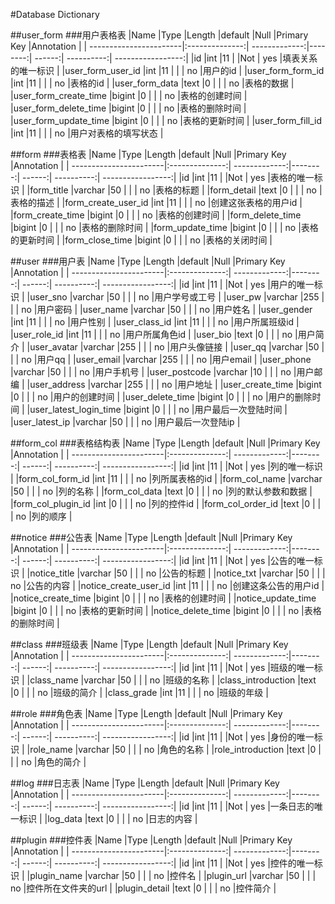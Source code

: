 #Database Dictionary##user_form###用户表格表|Name			               |Type		        |Length	        |default  |Null	   |Primary Key	|Annotation         || -----------------------|:--------------:| -------------:|--------:| ------:| ----------:| -----------------:||id			                 |int		          |11		          |         |Not	   |	yes	      |填表关系的唯一标识   ||user_form_user_id	     |int		          |11		          |	        |        |	no	      |用户的id            ||user_form_form_id	     |int		          |11		          |	        |        |	no	      |表格的id            ||user_form_data	         |text	          |0		          |	        |        |	no	      |表格的数据          ||user_form_create_time   |bigint  	      |0		          |	        |        |	no	      |表格的创建时间      ||user_form_delete_time   |bigint          |0		          |  	      |        |	no	      |表格的删除时间      ||user_form_update_time   |bigint  	      |0		          |	        |        |	no	      |表格的更新时间      ||user_form_fill_id       |int             |11		          |  	      |        |	no	      |用户对表格的填写状态 |##form###表格表|Name			               |Type		        |Length	        |default  |Null	   |Primary Key	|Annotation         || -----------------------|:--------------:| -------------:|--------:| ------:| ----------:| -----------------:||id			                 |int		          |11		          |         |Not	   |	yes	      |表格的唯一标识      ||form_title       	     |varchar         |50		          |	        |        |	no	      |表格的标题          ||form_detail       	     |text            |0		          |	        |        |	no	      |表格的描述          ||form_create_user_id     |int		          |11		          |	        |        |	no	      |创建这张表格的用户id ||form_create_time	       |bigint          |0		          |	        |        |	no	      |表格的创建时间      ||form_delete_time        |bigint   	      |0		          |	        |        |	no	      |表格的删除时间      ||form_update_time        |bigint          |0		          |  	      |        |	no	      |表格的更新时间      ||form_close_time         |bigint   	      |0		          |	        |        |	no	      |表格的关闭时间      |

##user###用户表|Name			               |Type		        |Length	        |default  |Null	   |Primary Key	|Annotation         || -----------------------|:--------------:| -------------:|--------:| ------:| ----------:| -----------------:||id			                 |int		          |11		          |         |Not	   |	yes	      |用户的唯一标识      ||user_sno         	     |varchar         |50		          |	        |        |	no	      |用户学号或工号      ||user_pw                 |varchar         |255		        |	        |        |	no	      |用户密码            ||user_name               |varchar         |50		          |	        |        |	no	      |用户姓名            ||user_gender             |int		          |11		          |	        |        |	no	      |用户性别            ||user_class_id           |int		          |11		          |	        |        |	no	      |用户所属班级id      ||user_role_id            |int		          |11		          |	        |        |	no	      |用户所属角色id      ||user_bio          	     |text            |0		          |	        |        |	no	      |用户简介            ||user_avatar             |varchar         |255		        |	        |        |	no	      |用户头像链接        ||user_qq                 |varchar         |50 		        |	        |        |	no	      |用户qq             ||user_email              |varchar         |255		        |	        |        |	no	      |用户email          ||user_phone              |varchar         |50 		        |	        |        |	no	      |用户手机号          ||user_postcode           |varchar         |10 		        |	        |        |	no	      |用户邮编            ||user_address            |varchar         |255		        |	        |        |	no	      |用户地址            ||user_create_time	       |bigint          |0		          |	        |        |	no	      |用户的创建时间      ||user_delete_time        |bigint   	      |0		          |	        |        |	no	      |用户的删除时间      ||user_latest_login_time  |bigint          |0		          |  	      |        |	no	      |用户最后一次登陆时间 ||user_latest_ip          |varchar	        |50		          |	        |        |	no	      |用户最后一次登陆ip   |

##form_col
###表格结构表
|Name			               |Type		        |Length	        |default  |Null	   |Primary Key	|Annotation         |
| -----------------------|:--------------:| -------------:|--------:| ------:| ----------:| -----------------:|
|id			                 |int		          |11		          |         |Not	   |	yes	      |列的唯一标识        |
|form_col_form_id  	     |int             |11		          |	        |        |	no	      |列所属表格的id      |
|form_col_name           |varchar         |50		          |	        |        |	no	      |列的名称            |
|form_col_data           |text            |0		          |	        |        |	no	      |列的默认参数和数据   |
|form_col_plugin_id      |int             |0		          |	        |        |	no	      |列的控件id          |
|form_col_order_id       |text            |0		          |	        |        |	no	      |列的顺序            |

##notice
###公告表
|Name			               |Type		        |Length	        |default  |Null	   |Primary Key	|Annotation         |
| -----------------------|:--------------:| -------------:|--------:| ------:| ----------:| -----------------:|
|id			                 |int		          |11		          |         |Not	   |	yes	      |公告的唯一标识      |
|notice_title      	     |varchar         |50		          |	        |        |	no	      |公告的标题          |
|notice_txt              |varchar         |50		          |	        |        |	no	      |公告的内容          |
|notice_create_user_id   |int		          |11		          |	        |        |	no	      |创建这条公告的用户id |
|notice_create_time      |bigint          |0		          |	        |        |	no	      |表格的创建时间      |
|notice_update_time      |bigint   	      |0		          |	        |        |	no	      |表格的更新时间      |
|notice_delete_time      |bigint          |0		          |  	      |        |	no	      |表格的删除时间      |

##class
###班级表
|Name			               |Type		        |Length	        |default  |Null	   |Primary Key	|Annotation         |
| -----------------------|:--------------:| -------------:|--------:| ------:| ----------:| -----------------:|
|id			                 |int		          |11		          |         |Not	   |	yes	      |班级的唯一标识      |
|class_name              |varchar         |50		          |	        |        |	no	      |班级的名称          |
|class_introduction      |text            |0		          |	        |        |	no	      |班级的简介          |
|class_grade             |int             |11		          |	        |        |	no	      |班级的年级          |

##role
###角色表
|Name			               |Type		        |Length	        |default  |Null	   |Primary Key	|Annotation         |
| -----------------------|:--------------:| -------------:|--------:| ------:| ----------:| -----------------:|
|id			                 |int		          |11		          |         |Not	   |	yes	      |身份的唯一标识      |
|role_name               |varchar         |50		          |	        |        |	no	      |角色的名称          |
|role_introduction       |text            |0		          |	        |        |	no	      |角色的简介          |

##log
###日志表
|Name			               |Type		        |Length	        |default  |Null	   |Primary Key	|Annotation         |
| -----------------------|:--------------:| -------------:|--------:| ------:| ----------:| -----------------:|
|id			                 |int		          |11		          |         |Not	   |	yes	      |一条日志的唯一标识   |
|log_data                |text            |0		          |	        |        |	no	      |日志的内容          |

##plugin
###控件表
|Name			               |Type		        |Length	        |default  |Null	   |Primary Key	|Annotation         |
| -----------------------|:--------------:| -------------:|--------:| ------:| ----------:| -----------------:|
|id			                 |int		          |11		          |         |Not	   |	yes	      |控件的唯一标识      |
|plugin_name             |varchar         |50		          |	        |        |	no	      |控件名              |
|plugin_url              |varchar         |50		          |	        |        |	no	      |控件所在文件夹的url  |
|plugin_detail           |text            |0		          |	        |        |	no	      |控件简介            |

